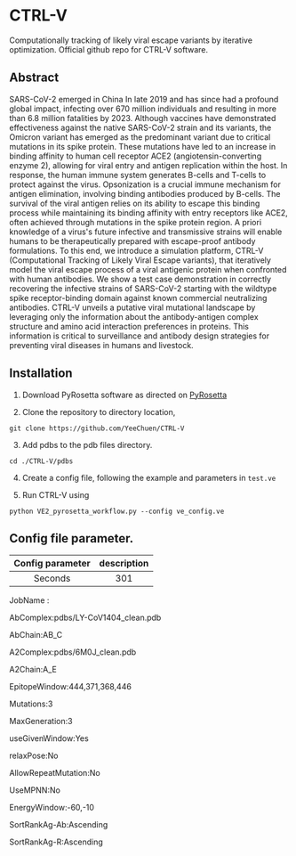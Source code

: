 # CTRL-V
Computationally tracking of likely viral escape variants by iterative optimization. Official github repo for CTRL-V software.

## Abstract

SARS-CoV-2 emerged in China In late 2019 and has since had a profound global impact, infecting over 670 million individuals and resulting in more than 6.8 million fatalities by 2023. Although vaccines have demonstrated effectiveness against the native SARS-CoV-2 strain and its variants, the Omicron variant has emerged as the predominant variant due to critical mutations in its spike protein. These mutations have led to an increase in binding affinity to human cell receptor ACE2 (angiotensin-converting enzyme 2), allowing for viral entry and antigen replication within the host. In response, the human immune system generates B-cells and T-cells to protect against the virus. Opsonization is a crucial immune mechanism for antigen elimination, involving binding antibodies produced by B-cells. The survival of the viral antigen relies on its ability to escape this binding process while maintaining its binding affinity with entry receptors like ACE2, often achieved through mutations in the spike protein region. A priori knowledge of a virus's future infective and transmissive strains will enable humans to be therapeutically prepared with escape-proof antibody formulations. To this end, we introduce a simulation platform, CTRL-V (Computational Tracking of Likely Viral Escape variants), that iteratively model the viral escape process of a viral antigenic protein when confronted with human antibodies. We show a test case demonstration in correctly recovering the infective strains of SARS-CoV-2 starting with the wildtype spike receptor-binding domain against known commercial neutralizing antibodies. CTRL-V unveils a putative viral mutational landscape by leveraging only the information about the antibody-antigen complex structure and amino acid interaction preferences in proteins. This information is critical to surveillance and antibody design strategies for preventing viral diseases in humans and livestock.

## Installation

1. Download PyRosetta software as directed on [PyRosetta](https://www.pyrosetta.org/downloads)

2. Clone the repository to directory location,

```
git clone https://github.com/YeeChuen/CTRL-V
```

3. Add pdbs to the pdb files directory.
```
cd ./CTRL-V/pdbs
```

4. Create a config file, following the example and parameters in ```test.ve```

5. Run CTRL-V using
```
python VE2_pyrosetta_workflow.py --config ve_config.ve
```

## Config file parameter.

| Config parameter | description |
| :---:   | :---: |
| Seconds | 301   |

JobName          :<Jobname>

AbComplex:pdbs/LY-CoV1404_clean.pdb

AbChain:AB_C

A2Complex:pdbs/6M0J_clean.pdb

A2Chain:A_E

EpitopeWindow:444,371,368,446

Mutations:3

MaxGeneration:3

useGivenWindow:Yes

relaxPose:No

AllowRepeatMutation:No

UseMPNN:No

EnergyWindow:-60,-10

SortRankAg-Ab:Ascending

SortRankAg-R:Ascending
